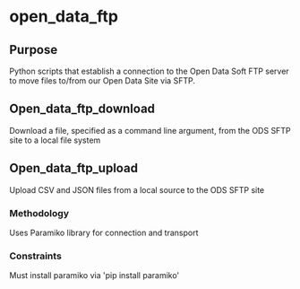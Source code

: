 # open_data_ftp
## Purpose 
Python scripts that establish a connection to the Open Data Soft FTP server to move files to/from our Open Data Site via SFTP.

## Open_data_ftp_download
Download a file, specified as a command line argument, from the ODS SFTP site to a local file system

## Open_data_ftp_upload
Upload CSV and JSON files from a local source to the ODS SFTP site

### Methodology
Uses Paramiko library for connection and transport

### Constraints
Must install paramiko via 'pip install paramiko'